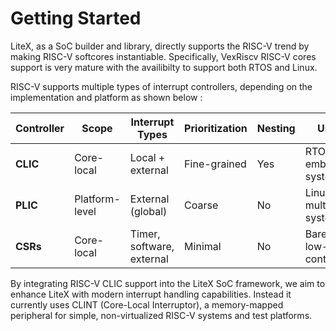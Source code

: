 # Getting Started

LiteX, as a SoC builder and library, directly supports the RISC-V trend by making RISC-V softcores instantiable. Specifically, VexRiscv RISC-V cores support is very mature with the availibilty to support both RTOS and Linux. 

RISC-V supports multiple types of interrupt controllers, depending on the implementation and platform as shown below : 


| Controller | Scope          | Interrupt Types           | Prioritization | Nesting | Use Case                      |
| ---------- | -------------- | ------------------------- | -------------- | ------- | ----------------------------- |
| **CLIC**   | Core-local     | Local + external          | Fine-grained   | Yes     | RTOS, embedded systems        |
| **PLIC**   | Platform-level | External (global)         | Coarse         | No      | Linux, multiprocessor systems |
| **CSRs**   | Core-local     | Timer, software, external | Minimal        | No      | Bare-metal, low-level control |



By integrating RISC-V CLIC support into the LiteX SoC framework, we aim to enhance LiteX with modern interrupt handling capabilities.
Instead it currently uses CLINT (Core-Local Interruptor), a memory-mapped peripheral for simple, non-virtualized RISC-V systems and test platforms.